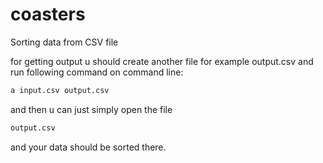# coasters
Sorting data from CSV file

for getting output u should create another file for example output.csv and run following command on command line:

```bash
a input.csv output.csv
```
and then u can just simply open the file


```bash
output.csv
```
and your data should be sorted there.
